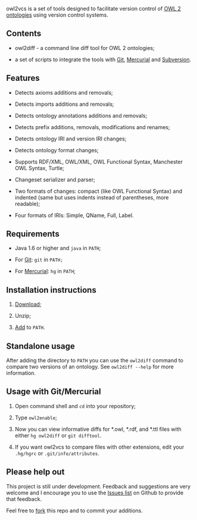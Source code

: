 owl2vcs is a set of tools designed to facilitate version control of  [OWL 2 ontologies][owl2] using version control systems.



Contents
--------

-   owl2diff - a command line diff tool for OWL 2 ontologies;

-   a set of scripts to integrate the tools with [Git][git], [Mercurial][hg] and [Subversion][svn].



Features
--------

-   Detects axioms additions and removals;

-   Detects imports additions and removals;

-   Detects ontology annotations additions and removals;

-   Detects prefix additions, removals, modifications and renames;

-   Detects ontology IRI and version IRI changes;

-   Detects ontology format changes;

-   Supports RDF/XML, OWL/XML, OWL Functional Syntax, Manchester OWL Syntax,
    Turtle;

-   Changeset serializer and parser;

-   Two formats of changes: compact (like OWL Functional Syntax) and indented
    (same but uses indents instead of parentheses, more readable);

-   Four formats of IRIs: Simple, QName, Full, Label.



Requirements
------------

-   Java 1.6 or higher and `java` in `PATH`;

-   For [Git][git]: `git` in `PATH;`

-   For [Mercurial][hg]: `hg` in `PATH`;



Installation instructions
-------------------------

1.  [Download][owl2vcs-latest];

2.  Unzip;

3.  [Add][path] to `PATH`.



Standalone usage
----------------

After adding the directory to `PATH` you can use the `owl2diff` command to compare two versions of an ontology. See `owl2diff --help` for more information.



Usage with Git/Mercurial
------------------------

1.  Open command shell and `cd` into your repository;

2.  Type `owl2enable`;

3.  Now you can view informative diffs for \*.owl, \*.rdf, and \*.ttl files with either `hg owl2diff` or `git difftool`.

4.  If you want owl2vcs to compare files with other extensions, edit your `.hg/hgrc` or `.git/info/attributes`.



Please help out
---------------

This project is still under development. Feedback and suggestions are very welcome and I encourage you to use the [Issues list][issues] on Github to provide that feedback.

Feel free to [fork][fork] this repo and to commit your additions.

[owl2]:   http://www.w3.org/TR/owl2-overview/

[git]:    http://git-scm.com/

[hg]:     http://mercurial.selenic.com/

[svn]:    http://subversion.apache.org/

[owl2vcs-latest]: http://j.mp/owl2vcs-latest

[path]:   https://github.com/utapyngo/owl2vcs/wiki/How-to-add-owl2vcs-to-PATH

[issues]: http://github.com/utapyngo/owl2vcs/issues

[fork]:   https://github.com/utapyngo/owl2vcs/fork_select